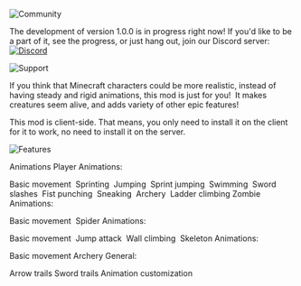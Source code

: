![Community][community]

The development of version 1.0.0 is in progress right now! If you'd like to be a part of it, see the progress, or just hang out, join our Discord server:
[![Discord][discord]](https://discord.gg/Epf7atm)

![Support][support]

If you think that Minecraft characters could be more realistic, instead of having steady and rigid animations, this mod is just for you!  It makes creatures seem alive, and adds variety of other epic features!

This mod is client-side. That means, you only need to install it on the client for it to work, no need to install it on the server.

![Features][features]

Animations
Player Animations: 

Basic movement 
Sprinting 
Jumping 
Sprint jumping 
Swimming 
Sword slashes 
Fist punching 
Sneaking 
Archery 
Ladder climbing
Zombie Animations: 

Basic movement 
Spider Animations: 

Basic movement 
Jump attack 
Wall climbing 
Skeleton Animations: 

Basic movement
Archery
General: 

Arrow trails
Sword trails
Animation customization

[community]: https://www.dropbox.com/s/vau3337yhnuw9j2/community.png?raw=1
[discord]: https://www.dropbox.com/s/0tjib1x83ai6ggg/DiscordInviteSmall.png?raw=1
[support]: https://www.dropbox.com/s/fhi8eeh7jzkieyi/support.png?raw=1
[features]: https://www.dropbox.com/s/6bx2odca8e0g3k0/features.png?raw=1